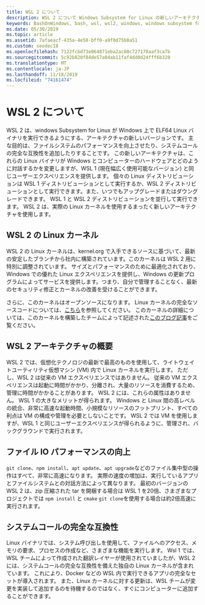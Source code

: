 ```yaml
---
title: WSL 2 について
description: WSL 2 について Windows Subsystem for Linux の新しいアーキテクチャ
keywords: BashOnWindows, bash, wsl, wsl2, windows, windows subsystem for linux, windowssubsystem, ubuntu, debian, suse, windows 10, インストール
ms.date: 05/30/2019
ms.topic: article
ms.assetid: 7afaeacf-435a-4e58-bff0-a9f0d75b8a51
ms.custom: seodec18
ms.openlocfilehash: 7122fcbd73e064871eba2ac80c727178aaf3ca7b
ms.sourcegitcommit: 5c92b820f84de57a04ab11faf4dd0d24fff6b320
ms.translationtype: MT
ms.contentlocale: ja-JP
ms.lasthandoff: 11/18/2019
ms.locfileid: "74161474"
---
```

# <a name="about-wsl-2"></a>WSL 2 について

WSL 2 は、windows Subsystem for Linux が Windows 上で ELF64 Linux バイナリを実行できるようにする、アーキテクチャの新しいバージョンです。 主な目的は、ファイルシステムのパフォーマンスを向上させたり、システムコールの完全な互換性を追加したりすることです。 この新しいアーキテクチャは、これらの Linux バイナリが Windows とコンピューターのハードウェアとどのように対話するかを変更しますが、WSL 1 (現在幅広く使用可能なバージョン) と同じユーザーエクスペリエンスを提供します。 個々の Linux ディストリビューションは WSL 1 ディストリビューションとして実行するか、WSL 2 ディストリビューションとして実行できます。また、いつでもアップグレードまたはダウングレードできます。 WSL 1 と WSL 2 ディストリビューションを並行して実行できます。 WSL 2 は、実際の Linux カーネルを使用するまったく新しいアーキテクチャを使用します。

## <a name="linux-kernel-in-wsl-2"></a>WSL 2 の Linux カーネル

WSL 2 の Linux カーネルは、kernel.org で入手できるソースに基づいて、最新の安定したブランチから社内に構築されています。このカーネルは WSL 2 用に特別に調整されています。 サイズとパフォーマンスのために最適化されており、Windows での優れた Linux エクスペリエンスを提供し、Windows の更新プログラムによってサービスを提供します。つまり、自分で管理することなく、最新のセキュリティ修正とカーネルの改善を受けることができます。

さらに、このカーネルはオープンソースになります。 Linux カーネルの完全なソースコードについては、[こちら](https://github.com/microsoft/WSL2-Linux-Kernel)を参照してください。 このカーネルの詳細については、このカーネルを構築したチームによって記述された[このブログ記事](https://devblogs.microsoft.com/commandline/shipping-a-linux-kernel-with-windows/)をご覧ください。

## <a name="brief-overview-of-the-wsl-2-architecture"></a>WSL 2 アーキテクチャの概要

WSL 2 では、仮想化テクノロジの最新で最高のものを使用して、ライトウェイトユーティリティ仮想マシン (VM) 内で Linux カーネルを実行します。 ただし、WSL 2 は従来の VM エクスペリエンスではありません。 従来の VM エクスペリエンスは起動に時間がかかり、分離され、大量のリソースを消費するため、管理に時間がかかることがあります。 WSL 2 には、これらの属性はありません。 WSL 1 の大きなメリットが得られます。 Windows と Linux 間の高レベルの統合、非常に高速な起動時間、小規模なリソースのフットプリント、すべての利点は VM の構成や管理を必要としないことです。 WSL 2 では VM を使用しますが、WSL 1 と同じユーザーエクスペリエンスが得られるように、管理され、バックグラウンドで実行されます。

## <a name="increased-file-io-performance"></a>ファイル IO パフォーマンスの向上

`git clone`、`npm install`、`apt update`、`apt upgrade`などのファイル集中型の操作はすべて、非常に高速になります。 実際の速度の増加は、実行しているアプリとファイルシステムとの対話方法によって異なります。 最初のバージョンの WSL 2 は、zip 圧縮された tar を開梱する場合は WSL 1 を20倍、さまざまなプロジェクトでは `npm install` と `cmake` `git clone`を使用する場合は約2倍高速に実行されます。

## <a name="full-system-call-compatibility"></a>システムコールの完全な互換性

Linux バイナリでは、システム呼び出しを使用して、ファイルへのアクセス、メモリの要求、プロセスの作成など、さまざまな機能を実行します。 Wsl 1 では、WSL チームによって作成された翻訳レイヤーが使用されていましたが、WSL 2 には、システムコールの完全な互換性を備えた独自の Linux カーネルが含まれています。 これにより、Docker などの WSL 内で実行できるアプリの完全なセットが導入されます。 また、Linux カーネルに対する更新は、WSL チームが変更を実装して追加するのを待機するのではなく、すぐにコンピューターに追加することができます。